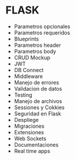 # FLASK


 - Parametros opcionales
 - Parametros requeridos
 - Blueprints
 - Parametros header
 - Parametros body
 - CRUD Mockup
 - JWT
 - DB Connect
 - Middleware
 - Manejo de errores
 - Validacion de datos
 - Testing
 - Manejo de archivos
 - Sessiones y Cokkies
 - Seguridad en Flask
 - Despliege
 - Migraciones
 - Extensiones
 - Web Sockets
 - Documentaciones
 - Real time apps